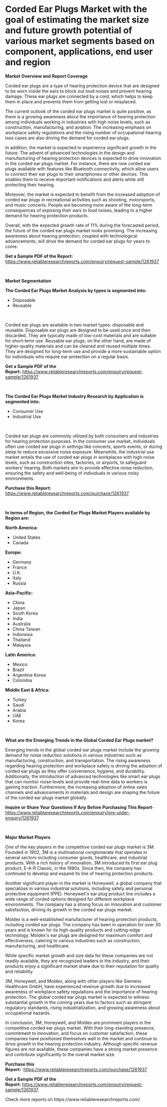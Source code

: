 <p><h1>Corded Ear Plugs Market with the goal of estimating the market size and future growth potential of various market segments based on component, applications, end user and region</h1></p><p><strong>Market Overview and Report Coverage</strong></p>
<p><p>Corded ear plugs are a type of hearing protection device that are designed to be worn inside the ears to block out loud noises and prevent hearing damage. These ear plugs are connected by a cord, which helps to keep them in place and prevents them from getting lost or misplaced.</p><p>The current outlook of the corded ear plugs market is quite positive, as there is a growing awareness about the importance of hearing protection among individuals working in industries with high noise levels, such as construction, manufacturing, and aviation. The increasing emphasis on workplace safety regulations and the rising number of occupational hearing loss cases are also driving the demand for corded ear plugs.</p><p>In addition, the market is expected to experience significant growth in the future. The advent of advanced technologies in the design and manufacturing of hearing protection devices is expected to drive innovation in the corded ear plugs market. For instance, there are now corded ear plugs available with features like Bluetooth connectivity, which allow users to connect their ear plugs to their smartphones or other devices. This enables them to receive important notifications and alerts while still protecting their hearing.</p><p>Moreover, the market is expected to benefit from the increased adoption of corded ear plugs in recreational activities such as shooting, motorsports, and music concerts. People are becoming more aware of the long-term consequences of exposing their ears to loud noises, leading to a higher demand for hearing protection products.</p><p>Overall, with the expected growth rate of 11% during the forecasted period, the future of the corded ear plugs market looks promising. The increasing awareness about hearing protection, coupled with technological advancements, will drive the demand for corded ear plugs for years to come.</p></p>
<p><strong>Get a Sample PDF of the Report:</strong> <a href="https://www.reliableresearchreports.com/enquiry/request-sample/1261937">https://www.reliableresearchreports.com/enquiry/request-sample/1261937</a></p>
<p>&nbsp;</p>
<p><strong>Market Segmentation</strong></p>
<p><strong>The Corded Ear Plugs Market Analysis by types is segmented into:</strong></p>
<p><ul><li>Disposable</li><li>Reusable</li></ul></p>
<p>&nbsp;</p>
<p><p>Corded ear plugs are available in two market types: disposable and reusable. Disposable ear plugs are designed to be used once and then discarded. They are typically made of low-cost materials and are suitable for short-term use. Reusable ear plugs, on the other hand, are made of higher-quality materials and can be cleaned and reused multiple times. They are designed for long-term use and provide a more sustainable option for individuals who require ear protection on a regular basis.</p></p>
<p><strong>Get a Sample PDF of the Report:</strong>&nbsp;<a href="https://www.reliableresearchreports.com/enquiry/request-sample/1261937">https://www.reliableresearchreports.com/enquiry/request-sample/1261937</a></p>
<p>&nbsp;</p>
<p><strong>The Corded Ear Plugs Market Industry Research by Application is segmented into:</strong></p>
<p><ul><li>Consumer Use</li><li>Industrial Use</li></ul></p>
<p>&nbsp;</p>
<p><p>Corded ear plugs are commonly utilized by both consumers and industries for hearing protection purposes. In the consumer use market, individuals often use corded ear plugs in settings like concerts, sports events, or during sleep to reduce excessive noise exposure. Meanwhile, the industrial use market entails the use of corded ear plugs in workplaces with high noise levels, such as construction sites, factories, or airports, to safeguard workers' hearing. Both markets aim to provide effective noise reduction, ensuring the safety and well-being of individuals in various noisy environments.</p></p>
<p><strong>Purchase this Report:</strong>&nbsp; <a href="https://www.reliableresearchreports.com/purchase/1261937">https://www.reliableresearchreports.com/purchase/1261937</a></p>
<p>&nbsp;</p>
<p><strong>In terms of Region, the Corded Ear Plugs Market Players available by Region are:</strong></p>
<p>
    <p> <strong> North America: </strong>
        <ul>
            <li>United States</li>
            <li>Canada</li>
        </ul>
        </p> 
    <p> <strong> Europe: </strong>
        <ul>
            <li>Germany</li>
            <li>France</li>
            <li>U.K.</li>
            <li>Italy</li>
            <li>Russia</li>
        </ul>
        </p> 
    <p> <strong> Asia-Pacific: </strong>
        <ul>
            <li>China</li>
            <li>Japan</li>
            <li>South Korea</li>
            <li>India</li>
            <li>Australia</li>
            <li>China Taiwan</li>
            <li>Indonesia</li>
            <li>Thailand</li>
            <li>Malaysia</li>
        </ul>
        </p> 
    <p> <strong> Latin America: </strong>
        <ul>
            <li>Mexico</li>
            <li>Brazil</li>
            <li>Argentina Korea</li>
            <li>Colombia</li>
        </ul>
        </p> 
    <p> <strong> Middle East & Africa: </strong>
        <ul>
            <li>Turkey</li>
            <li>Saudi</li>
            <li>Arabia</li>
            <li>UAE</li>
            <li>Korea</li>
        </ul>
    </p>
    </p>
<p>&nbsp;</p>
<p><strong>What are the Emerging Trends in the Global Corded Ear Plugs market?</strong></p>
<p><p>Emerging trends in the global corded ear plugs market include the growing demand for noise reduction solutions in various industries such as manufacturing, construction, and transportation. The rising awareness regarding hearing protection and workplace safety is driving the adoption of corded ear plugs as they offer convenience, hygiene, and durability. Additionally, the introduction of advanced technologies like smart ear plugs that can monitor noise levels and provide real-time data to workers is gaining traction. Furthermore, the increasing adoption of online sales channels and advancements in materials and design are shaping the future of the corded ear plugs market globally.</p></p>
<p><strong>Inquire or Share Your Questions If Any Before Purchasing This Report</strong>- <a href="https://www.reliableresearchreports.com/enquiry/pre-order-enquiry/1261937">https://www.reliableresearchreports.com/enquiry/pre-order-enquiry/1261937</a></p>
<p>&nbsp;</p>
<p><strong>Major Market Players</strong></p>
<p><p>One of the key players in the competitive corded ear plugs market is 3M. Founded in 1902, 3M is a multinational conglomerate that operates in several sectors including consumer goods, healthcare, and industrial products. With a rich history of innovation, 3M introduced its first ear plug product, E-A-R Classic, in the 1980s. Since then, the company has continued to develop and expand its line of hearing protection products.</p><p>Another significant player in the market is Honeywell, a global company that specializes in various industrial solutions, including safety and personal protective equipment (PPE). Honeywell's ear plug product line includes a wide range of corded options designed for different workplace environments. The company has a strong focus on innovation and customer satisfaction, driving its growth in the corded ear plugs market.</p><p>Moldex is a well-established manufacturer of hearing protection products, including corded ear plugs. The company has been in operation for over 30 years and is known for its high-quality products and cutting-edge technology. Moldex's ear plugs are designed for maximum comfort and effectiveness, catering to various industries such as construction, manufacturing, and healthcare.</p><p>While specific market growth and size data for these companies are not readily available, they are recognized leaders in the industry, and their products enjoy a significant market share due to their reputation for quality and reliability.</p><p>3M, Honeywell, and Moldex, along with other players like Siemens Healthcare GmbH, have experienced revenue growth due to increased awareness of workplace safety regulations and the importance of hearing protection. The global corded ear plugs market is expected to witness substantial growth in the coming years due to factors such as stringent regulatory standards, rising industrialization, and growing awareness about occupational hazards.</p><p>In conclusion, 3M, Honeywell, and Moldex are prominent players in the competitive corded ear plugs market. With their long-standing presence, commitment to innovation, and focus on customer satisfaction, these companies have positioned themselves well in the market and continue to drive growth in the hearing protection industry. Although specific revenue figures are not available, these companies have a strong market presence and contribute significantly to the overall market size.</p></p>
<p><strong>Purchase this Report:</strong>&nbsp;&nbsp;<a href="https://www.reliableresearchreports.com/purchase/1261937">https://www.reliableresearchreports.com/purchase/1261937</a></p>
<p></p>
<p><strong>Get a Sample PDF of the Report:</strong>&nbsp;<a href="https://www.reliableresearchreports.com/enquiry/request-sample/1261937">https://www.reliableresearchreports.com/enquiry/request-sample/1261937</a></p>
<p>Check more reports on https://www.reliableresearchreports.com/</p>